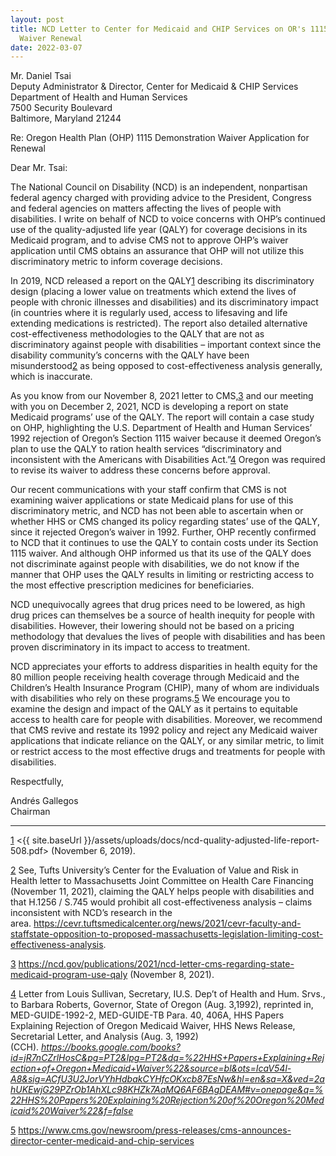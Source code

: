 ```yaml
---
layout: post
title: NCD Letter to Center for Medicaid and CHIP Services on OR's 1115 Demo
  Waiver Renewal
date: 2022-03-07
---
```

Mr. Daniel Tsai\
Deputy Administrator & Director, Center for Medicaid & CHIP Services\
Department of Health and Human Services\
7500 Security Boulevard\
Baltimore, Maryland 21244

Re: Oregon Health Plan (OHP) 1115 Demonstration Waiver Application for Renewal

Dear Mr. Tsai:

The National Council on Disability (NCD) is an independent, nonpartisan federal agency charged with providing advice to the President, Congress and federal agencies on matters affecting the lives of people with disabilities. I write on behalf of NCD to voice concerns with OHP’s continued use of the quality-adjusted life year (QALY) for coverage decisions in its Medicaid program, and to advise CMS not to approve OHP’s waiver application until CMS obtains an assurance that OHP will not utilize this discriminatory metric to inform coverage decisions.

In 2019, NCD released a report on the QALY[1](https://ncd.gov/publications/2022/ncd-letter-center-medicaid-and-chip-services-ors-1115-demo-waiver-renewal#_ftn1) describing its discriminatory design (placing a lower value on treatments which extend the lives of people with chronic illnesses and disabilities) and its discriminatory impact (in countries where it is regularly used, access to lifesaving and life extending medications is restricted). The report also detailed alternative cost-effectiveness methodologies to the QALY that are not as discriminatory against people with disabilities – important context since the disability community’s concerns with the QALY have been misunderstood[2](https://ncd.gov/publications/2022/ncd-letter-center-medicaid-and-chip-services-ors-1115-demo-waiver-renewal#_ftn2) as being opposed to cost-effectiveness analysis generally, which is inaccurate.

As you know from our November 8, 2021 letter to CMS,[3](https://ncd.gov/publications/2022/ncd-letter-center-medicaid-and-chip-services-ors-1115-demo-waiver-renewal#_ftn3) and our meeting with you on December 2, 2021, NCD is developing a report on state Medicaid programs’ use of the QALY. The report will contain a case study on OHP, highlighting the U.S. Department of Health and Human Services’ 1992 rejection of Oregon’s Section 1115 waiver because it deemed Oregon’s plan to use the QALY to ration health services “discriminatory and inconsistent with the Americans with Disabilities Act.”[4](https://ncd.gov/publications/2022/ncd-letter-center-medicaid-and-chip-services-ors-1115-demo-waiver-renewal#_ftn4) Oregon was required to revise its waiver to address these concerns before approval.

Our recent communications with your staff confirm that CMS is not examining waiver applications or state Medicaid plans for use of this discriminatory metric, and NCD has not been able to ascertain when or whether HHS or CMS changed its policy regarding states’ use of the QALY, since it rejected Oregon’s waiver in 1992. Further, OHP recently confirmed to NCD that it continues to use the QALY to contain costs under its Section 1115 waiver. And although OHP informed us that its use of the QALY does not discriminate against people with disabilities, we do not know if the manner that OHP uses the QALY results in limiting or restricting access to the most effective prescription medicines for beneficiaries.

NCD unequivocally agrees that drug prices need to be lowered, as high drug prices can themselves be a source of health inequity for people with disabilities. However, their lowering should not be based on a pricing methodology that devalues the lives of people with disabilities and has been proven discriminatory in its impact to access to treatment.

NCD appreciates your efforts to address disparities in health equity for the 80 million people receiving health coverage through Medicaid and the Children’s Health Insurance Program (CHIP), many of whom are individuals with disabilities who rely on these programs.[5](https://ncd.gov/publications/2022/ncd-letter-center-medicaid-and-chip-services-ors-1115-demo-waiver-renewal#_ftn5) We encourage you to examine the design and impact of the QALY as it pertains to equitable access to health care for people with disabilities. Moreover, we recommend that CMS revive and restate its 1992 policy and reject any Medicaid waiver applications that indicate reliance on the QALY, or any similar metric, to limit or restrict access to the most effective drugs and treatments for people with disabilities.

Respectfully, 

Andrés Gallegos\
Chairman



- - -

[1](https://ncd.gov/publications/2022/ncd-letter-center-medicaid-and-chip-services-ors-1115-demo-waiver-renewal#_ftnref1) <{{ site.baseUrl }}/assets/uploads/docs/ncd-quality-adjusted-life-report-508.pdf> (November 6, 2019).

[2](https://ncd.gov/publications/2022/ncd-letter-center-medicaid-and-chip-services-ors-1115-demo-waiver-renewal#_ftnref2) See, Tufts University’s Center for the Evaluation of Value and Risk in Health letter to Massachusetts Joint Committee on Health Care Financing (November 11, 2021), claiming the QALY helps people with disabilities and that H.1256 / S.745 would prohibit all cost-effectiveness analysis – claims inconsistent with NCD’s research in the area. <https://cevr.tuftsmedicalcenter.org/news/2021/cevr-faculty-and-staffstate-opposition-to-proposed-massachusetts-legislation-limiting-cost-effectiveness-analysis>.

[3](https://ncd.gov/publications/2022/ncd-letter-center-medicaid-and-chip-services-ors-1115-demo-waiver-renewal#_ftnref3) <https://ncd.gov/publications/2021/ncd-letter-cms-regarding-state-medicaid-program-use-qaly> (November 8, 2021).

[4](https://ncd.gov/publications/2022/ncd-letter-center-medicaid-and-chip-services-ors-1115-demo-waiver-renewal#_ftnref4) Letter from Louis Sullivan, Secretary, IU.S. Dep’t of Health and Hum. Srvs., to Barbara Roberts, Governor, State of Oregon (Aug. 3,1992), reprinted in, MED-GUIDE-1992-2, MED-GUIDE-TB Para. 40, 406A, HHS Papers Explaining Rejection of Oregon Medicaid Waiver, HHS News Release, Secretarial Letter, and Analysis (Aug. 3, 1992) (CCH). *<https://books.google.com/books?id=jR7nCZrlHosC&pg=PT2&lpg=PT2&dq=%22HHS+Papers+Explaining+Rejection+of+Oregon+Medicaid+Waiver%22&source=bl&ots=IcaV54l-A8&sig=ACfU3U2JorVYhHdbakCYHfcOKxcb87EsNw&hl=en&sa=X&ved=2ahUKEwjG29PZrOb1AhXLc98KHZk7AaMQ6AF6BAgDEAM#v=onepage&q=%22HHS%20Papers%20Explaining%20Rejection%20of%20Oregon%20Medicaid%20Waiver%22&f=false>*

[5](https://ncd.gov/publications/2022/ncd-letter-center-medicaid-and-chip-services-ors-1115-demo-waiver-renewal#_ftnref5) <https://www.cms.gov/newsroom/press-releases/cms-announces-director-center-medicaid-and-chip-services>
